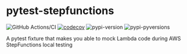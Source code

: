 # pytest-stepfunctions

![GitHub Actions/CI](https://github.com/chehsunliu/pytest-stepfunctions/workflows/CI/badge.svg)
[![codecov](https://codecov.io/gh/chehsunliu/pytest-stepfunctions/branch/master/graph/badge.svg)](https://codecov.io/gh/chehsunliu/pytest-stepfunctions)
![pypi-version](https://img.shields.io/pypi/v/pytest-stepfunctions)
![pypi-pyversions](https://img.shields.io/pypi/pyversions/pytest-stepfunctions)

A pytest fixture that makes you able to mock Lambda code during AWS StepFunctions local testing

